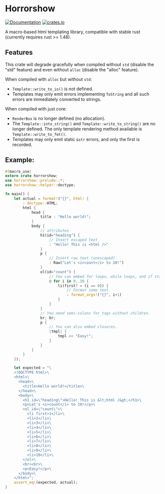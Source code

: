 # Horrorshow

[![Documentation](https://docs.rs/mio/badge.svg)](https://docs.rs/horrorshow/)
[![crates.io](https://img.shields.io/crates/v/horrorshow.svg)](https://crates.io/crates/horrorshow)

A macro-based html templating library, compatible with stable rust (currently requires rust >= 1.48).

## Features

This crate will degrade gracefully when compiled without `std` (disable the "std"
feature) and even without `alloc` (disable the "alloc" feature).

When compiled with `alloc` but without `std`:

* `Template::write_to_io()` is not defined.
* Templates may only emit errors implementing `ToString` and all such errors are
  immediately converted to strings.

When compiled with just core:

* `RenderBox` is no longer defined (no allocation).
* The `Template::into_string()` and `Template::write_to_string()` are no longer
  defined. The only template rendering method available is
  `Template::write_to_fmt()`.
* Templates may only emit static `&str` errors, and only the first is recorded.

## Example:

```rust
#[macro_use]
extern crate horrorshow;
use horrorshow::prelude::*;
use horrorshow::helper::doctype;

fn main() {
    let actual = format!("{}", html! {
        : doctype::HTML;
        html {
            head {
                title : "Hello world!";
            }
            body {
                // attributes
                h1(id="heading") {
                    // Insert escaped text
                    : "Hello! This is <html />"
                }
                p {
                    // Insert raw text (unescaped)
                    : Raw("Let's <i>count</i> to 10!")
                }
                ol(id="count") {
                    // You can embed for loops, while loops, and if statements.
                    @ for i in 0..10 {
                        li(first? = (i == 0)) {
                            // Format some text.
                            : format_args!("{}", i+1)
                        }
                    }
                }
                // You need semi-colons for tags without children.
                br; br;
                p {
                    // You can also embed closures.
                    |tmpl| {
                        tmpl << "Easy!";
                    }
                }
            }
        }
    });

    let expected = "\
    <!DOCTYPE html>\
    <html>\
      <head>\
        <title>Hello world!</title>\
      </head>\
      <body>\
        <h1 id=\"heading\">Hello! This is &lt;html /&gt;</h1>\
        <p>Let's <i>count</i> to 10!</p>\
        <ol id=\"count\">\
          <li first>1</li>\
          <li>2</li>\
          <li>3</li>\
          <li>4</li>\
          <li>5</li>\
          <li>6</li>\
          <li>7</li>\
          <li>8</li>\
          <li>9</li>\
          <li>10</li>\
        </ol>\
        <br><br>\
        <p>Easy!</p>\
      </body>\
    </html>";
    assert_eq!(expected, actual);
}
```
